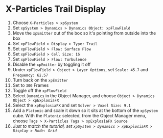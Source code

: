 # X-Particles Trail Display

1. Choose `X-Particles > xpSystem`
2. Set `xpSystem > Dynamics > Dynamics Object: xpFlowField`
3. Move the `xpEmitter` out of the box so it's pointing from outside into the box
4. Set `xpFlowField > Display > Type: Trail`
5. Set `xpFlowField > Flow: Surface Flow`
6. Set `xpFlowField > Cell Size: 16`
7. Set `xpFlowField > Flow: Turbulence`
8. Disable the `xpEmitter` by toggling it off
9. Under `xpFlowField > Object > Layer Options`, set `Scale: 45.7` and `Frequency: 62.57`
10. Turn back on the `xpEmitter`
11. Set to `300` Frames
12. Toggle off the `xpFlowField`
13. Select `Dynamics` in the Object Manager, and choose `Object > Dynamics Object > xpExplosiaFX`
14. Select the `xpExplosiaFX` and set `Solver > Voxel Size: 9.1`
15. Add a `Platonic` and scale it down so it sits at the bottom of the `xpSystem` cube. With the `Platonic` selected, from the Object Manager menu, choose `Tags > X-Particles Tags > xpExplosiaFX Source`
16. *Just to match the tutorial, set `xpSystem > Dynamics > xpExplosiaFX > Display > Mode: Grid`*
